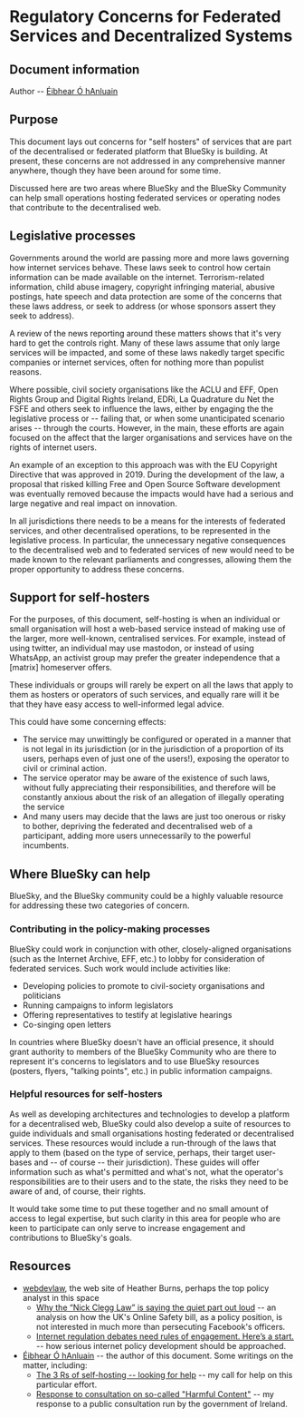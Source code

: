 # Regulatory Concerns for Federated Services and Decentralized Systems

## Document information

Author -- [Éibhear Ó hAnluain](https://matrix.to/#/@eibhear:matrix.gibiris.org)

## Purpose

This document lays out concerns for "self hosters" of services that
are part of the decentralised or federated platform that BlueSky is
building. At present, these concerns are not addressed in any
comprehensive manner anywhere, though they have been around for some
time.

Discussed here are two areas where BlueSky and the BlueSky Community
can help small operations hosting federated services or operating
nodes that contribute to the decentralised web.

## Legislative processes

Governments around the world are passing more and more laws governing
how internet services behave. These laws seek to control how certain
information can be made available on the internet. Terrorism-related
information, child abuse imagery, copyright infringing material,
abusive postings, hate speech and data protection are some of the
concerns that these laws address, or seek to address (or whose
sponsors assert they seek to address).

A review of the news reporting around these matters shows that it's
very hard to get the controls right. Many of these laws assume that
only large services will be impacted, and some of these laws nakedly
target specific companies or internet services, often for nothing more
than populist reasons.

Where possible, civil society organisations like the ACLU and EFF,
Open Rights Group and Digital Rights Ireland, EDRi, La Quadrature du
Net the FSFE and others seek to influence the laws, either by engaging
the the legislative process or -- failing that, or when some
unanticipated scenario arises -- through the courts. However, in the
main, these efforts are again focused on the affect that the larger
organisations and services have on the rights of internet users.

An example of an exception to this approach was with the EU Copyright
Directive that was approved in 2019. During the development of the
law, a proposal that risked killing Free and Open Source Software
development was eventually removed because the impacts would have had
a serious and large negative and real impact on innovation.

In all jurisdictions there needs to be a means for the interests of
federated services, and other decentralised operations, to be
represented in the legislative process. In particular, the unnecessary
negative consequences to the decentralised web and to federated
services of new would need to be made known to the relevant
parliaments and congresses, allowing them the proper opportunity to
address these concerns.

## Support for self-hosters

For the purposes, of this document, self-hosting is when an individual
or small organisation will host a web-based service instead of making
use of the larger, more well-known, centralised services. For example,
instead of using twitter, an individual may use mastodon, or instead
of using WhatsApp, an activist group may prefer the greater
independence that a [matrix] homeserver offers.

These individuals or groups will rarely be expert on all the laws that
apply to them as hosters or operators of such services, and equally
rare will it be that they have easy access to well-informed legal
advice.

This could have some concerning effects:
- The service may unwittingly be configured or operated in a manner
  that is not legal in its jurisdiction (or in the jurisdiction of a
  proportion of its users, perhaps even of just one of the users!),
  exposing the operator to civil or criminal action.
- The service operator may be aware of the existence of such laws,
  without fully appreciating their responsibilities, and therefore
  will be constantly anxious about the risk of an allegation of
  illegally operating the service
- And many users may decide that the laws are just too onerous or
  risky to bother, depriving the federated and decentralised web of a
  participant, adding more users unnecessarily to the powerful
  incumbents.
  
## Where BlueSky can help

BlueSky, and the BlueSky community could be a highly valuable resource
for addressing these two categories of concern.

### Contributing in the policy-making processes

BlueSky could work in conjunction with other, closely-aligned
organisations (such as the Internet Archive, EFF, etc.) to lobby for
consideration of federated services. Such work would include
activities like:
- Developing policies to promote to civil-society organisations and
  politicians
- Running campaigns to inform legislators
- Offering representatives to testify at legislative hearings
- Co-singing open letters

In countries where BlueSky doesn't have an official presence, it
should grant authority to members of the BlueSky Community who are
there to represent it's concerns to legislators and to use BlueSky
resources (posters, flyers, "talking points", etc.) in public
information campaigns.

### Helpful resources for self-hosters

As well as developing architectures and technologies to develop a
platform for a decentralised web, BlueSky could also develop a suite
of resources to guide individuals and small organisations hosting
federated or decentralised services. These resources would include a
run-through of the laws that apply to them (based on the type of
service, perhaps, their target user-bases and -- of course -- their
jurisdiction). These guides will offer information such as what's
permitted and what's not, what the operator's responsibilities are to
their users and to the state, the risks they need to be aware of and,
of course, their rights.

It would take some time to put these together and no small amount of
access to legal expertise, but such clarity in this area for people
who are keen to participate can only serve to increase engagement and
contributions to BlueSky's goals.

## Resources

- [webdevlaw](https://webdevlaw.uk/), the web site of Heather Burns,
  perhaps the top policy analyst in this space
  - [Why the “Nick Clegg Law” is saying the quiet part out
    loud](https://webdevlaw.uk/2022/02/11/why-the-nick-clegg-law-is-saying-the-quiet-part-out-loud/)
    -- an analysis on how the UK's Online Safety bill, as a policy
    position, is not interested in much more than persecuting
    Facebook's officers.
  - [Internet regulation debates need rules of engagement. Here’s a
    start.](https://webdevlaw.uk/2021/11/07/internet-regulation-debates-need-rules-of-engagement-heres-a-start/)
    -- how serious internet policy development should be approached.
- [Éibhear Ó
  hAnluain](https://www.gibiris.org/eo-blog/tags/policy.html) -- the
  author of this document. Some writings on the matter, including:
  - [The 3 Rs of self-hosting -- looking for
    help](https://www.gibiris.org/eo-blog/posts/2022/02/10_the-three-rs-of-self-hosting.html)
    -- my call for help on this particular effort.
  - [Response to consultation on so-called "Harmful
    Content"](https://www.gibiris.org/eo-blog/posts/2019/04/15_harmful-content-consultation.html)
    -- my response to a public consultation run by the government of
    Ireland.

